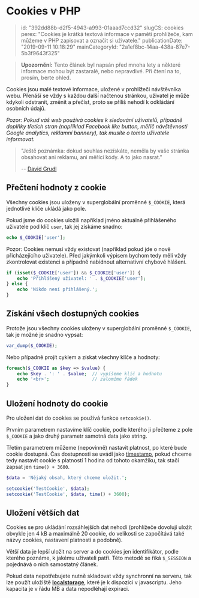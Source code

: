Cookies v PHP
================================

> id: "392dd88b-d2f5-4943-a993-01aaad7ccd32"
> slugCS: cookies
> perex: "Cookies je krátká textová informace v paměti prohlížeče, kam můžeme v PHP zapisovat a označit si uživatele."
> publicationDate: "2019-09-11 10:18:29"
> mainCategoryId: "2a1ef8bc-14aa-438a-87e7-5b3f9643f325"

> **Upozornění:** Tento článek byl napsán před mnoha lety a některé informace mohou být zastaralé, nebo nepravdivé. Při čtení na to, prosím, berte ohled.

Cookies jsou malé textové informace, uložené v prohlížeči návštěvníka webu. Přenáší se vždy s každou další načtenou stránkou, uživatel je může kdykoli odstranit, změnit a přečíst, proto se příliš nehodí k odkládání osobních údajů.

*Pozor: Pokud váš web používá cookies k sledování uživatelů, případně doplňky třetích stran (například Facebook like button, měřič návštěvnosti Google analytics, reklamní bannery), tak musíte o tomto uživatele informovat.*

> "Ještě poznámka: dokud souhlas nezískáte, neměla by vaše stránka obsahovat ani reklamu, ani měřící kódy. A to jako nasrat."
>
> -- <a href="https://phpfashion.com/jak-na-souhlas-s-cookie-ve-zkurvene-eu">David Grudl</a>

Přečtení hodnoty z cookie
--------------------------

Všechny cookies jsou uloženy v superglobální proměnné `$_COOKIE`, která jednotlivé klíče ukládá jako pole.

Pokud jsme do cookies uložili například jméno aktuálně přihlášeného uživatele pod klíč `user`, tak jej získáme snadno:

```php
echo $_COOKIE['user'];
```

Pozor: Cookies nemusí vždy existovat (například pokud jde o nově přicházejícího uživatele). Před jakýmkoli výpisem bychom tedy měli vždy zkontrolovat existenci a případně nabídnout alternativní chybové hlášení.

```php
if (isset($_COOKIE['user']) && $_COOKIE['user']) {
	echo 'Přihlášený uživatel: ' . $_COOKIE['user'];
} else {
	echo 'Nikdo není přihlášený.';
}
```

Získání všech dostupných cookies
--------------------------------

Protože jsou všechny cookies uloženy v superglobální proměnné `$_COOKIE`, tak je možné je snadno vypsat:

```php
var_dump($_COOKIE);
```

Nebo případně projít cyklem a získat všechny klíče a hodnoty:

```php
foreach($_COOKIE as $key => $value) {
	echo $key . ': ' . $value;	// vypíšeme klíč a hodnotu
	echo '<br>';				// zalomíme řádek
}
```

Uložení hodnoty do cookie
--------------------------

Pro uložení dat do cookies se používá funkce `setcookie()`.

Prvním parametrem nastavíme klíč cookie, podle kterého ji přečteme z pole `$_COOKIE` a jako druhý parametr samotná data jako string.

Třetím parametrem můžeme (nepovinně) nastavit platnost, po které bude cookie dostupná. Čas dostupnosti se uvádí jako <a href="/date">timestamp</a>, pokud chceme tedy nastavit cookie s platností 1 hodina od tohoto okamžiku, tak stačí zapsat jen `time() + 3600`.

```php
$data = 'Nějaký obsah, který chceme uložit.';

setcookie('TestCookie', $data);
setcookie('TestCookie', $data, time() + 3600);
```

Uložení větších dat
-------------------

Cookies se pro ukládání rozsáhlejších dat nehodí (prohlížeče dovolují uložit obvykle jen 4 kB a maximálně 20 cookie, do velikosti se započítává také názvy cookies, nastavení platnosti a podobně).

Větší data je lepší uložit na server a do cookies jen identifikátor, podle kterého poznáme, k jakému uživateli patří. Této metodě se říká `$_SESSION` a pojednává o nich samostatný článek.

Pokud data nepotřebujete nutně skladovat vždy synchronní na serveru, tak lze použít uložiště **<a href="https://jecas.cz/localstorage">localstorage</a>**, které je k dispozici v javascriptu. Jeho kapacita je v řádu MB a data nepodléhají expiraci.
